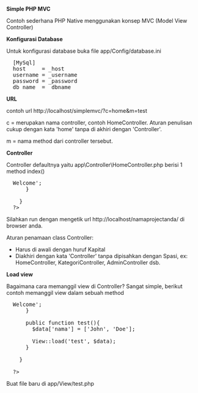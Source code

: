 <b>Simple PHP MVC</b>
<p>Contoh sederhana PHP Native menggunakan konsep MVC (Model View Controller)</p>

<b>Konfigurasi Database</b>

Untuk konfigurasi database buka file
app/Config/database.ini

<pre>
  [MySql]
  host     = _host
  username = _username
  password = _password
  db_name  = _dbname
</pre>

<b>URL</b>

contoh url http://localhost/simplemvc/?c=home&m=test

c = merupakan nama controller, contoh HomeController. Aturan penulisan cukup dengan kata 'home' tanpa di akhiri dengan 'Controller'.

m = nama method dari controller tersebut.

<b>Controller</b>

Controller defaultnya yaitu app\Controller\HomeController.php
berisi 1 method index()

<pre>
  <?php

    namespace app\Controller;

    use system\core\Controller\BaseController as BaseController;
    use system\core\View\View as View;
    use app\Model\Model as Model;

    class HomeController extends BaseController {

      public function index(){
        return '<h1>Welcome</h1>';
      }

    }
  ?>
</pre>

Silahkan run dengan mengetik url http://localhost/namaprojectanda/ di browser anda.

Aturan penamaan class Controller:
- Harus di awali dengan huruf Kapital
- Diakhiri dengan kata 'Controller' tanpa dipisahkan dengan Spasi, ex: HomeController, KategoriController, AdminController dsb.

<b>Load view</b>

Bagaimana cara memanggil view di Controller?
Sangat simple, berikut contoh memanggil view dalam sebuah method

<pre>
  <?php

    namespace app\Controller;

    use system\core\Controller\BaseController as BaseController;
    use system\core\View\View as View;
    use app\Model\Model as Model;

    class HomeController extends BaseController {

      public function index(){
        return '<h1>Welcome</h1>';
      }
      
      public function test(){
        $data['nama'] = ['John', 'Doe'];
        
        View::load('test', $data);
      }

    }
    
  ?>
</pre>

Buat file baru di app/View/test.php

<pre>
  <?php print_r($nama); ?>
</pre>
